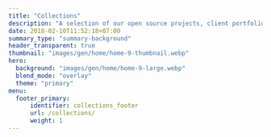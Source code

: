 ```yaml
---
title: "Collections"
description: "A selection of our open source projects, client portfolio and technical papers"
date: 2018-02-10T11:52:18+07:00
summary_type: "summary-background"
header_transparent: true
thumbnail: "images/gen/home/home-9-thumbnail.webp"
hero:
  background: "images/gen/home/home-9-large.webp"
  blend_mode: "overlay"
  theme: "primary"
menu:
  footer_primary:
      identifier: collections_footer
      url: /collections/
      weight: 1
---
```

